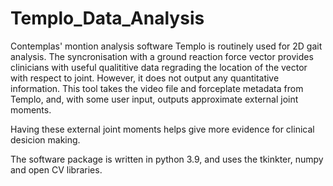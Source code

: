 # Templo_Data_Analysis
Contemplas' montion analysis software Templo is routinely used for 2D gait analysis. The syncronisation with a ground reaction force vector provides clinicians with useful qualititive data regrading the location of the vector with respect to joint. However, it does not output any quantitative information. This tool takes the video file and forceplate metadata from Templo, and, with some user input, outputs approximate external joint moments.

Having these external joint moments helps give more evidence for clinical desicion making.

The software package is written in python 3.9, and uses the tkinkter, numpy and open CV libraries.